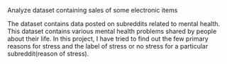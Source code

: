  Analyze dataset containing sales of some electronic items

The dataset contains data posted on subreddits related to mental health. This dataset contains various mental health problems shared by people about their life. In this project, I have tried to find out the few primary reasons for stress and the label of stress or no stress for a particular subreddit(reason of stress).



